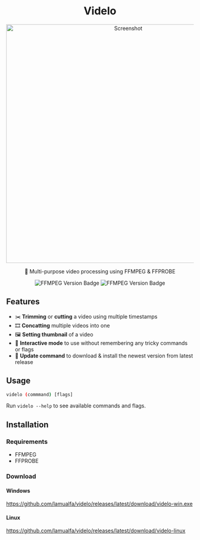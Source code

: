 <h1 align="center">Videlo</h1> 

<p align="center">
  <img alt="Screenshot" src="https://github.com/lamualfa/videlo/assets/39755201/7c13d45b-1bbc-4041-90a9-c7a7a237e51b" width="640" />
</p>

<p align="center">
  🎥 Multi-purpose video processing using FFMPEG & FFPROBE
</p>

<p align="center">
  <img alt="FFMPEG Version Badge" src="https://badgen.net/static/ffmpeg/6.0/green">
  <img alt="FFMPEG Version Badge" src="https://badgen.net/static/ffmpeg/6.0/cyan">
</p>

## Features

- ✂️ **Trimming** or **cutting** a video using multiple timestamps
- 🎞️ **Concatting** multiple videos into one
- 🖼️ **Setting thumbnail** of a video
- 🧠 **Interactive mode** to use without remembering any tricky commands or flags
- 🔁 **Update command** to download & install the newest version from latest release

## Usage

```bash
videlo (commmand) [flags]
```
Run `videlo --help` to see available commands and flags.

## Installation

### Requirements

- FFMPEG
- FFPROBE

### Download

#### Windows

https://github.com/lamualfa/videlo/releases/latest/download/videlo-win.exe

#### Linux

https://github.com/lamualfa/videlo/releases/latest/download/videlo-linux
